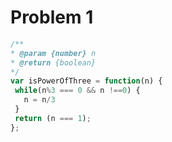 # Problem 1
 ```javascript
/**
 * @param {number} n
 * @return {boolean}
 */
var isPowerOfThree = function(n) {
  while(n%3 === 0 && n !==0) {
    n = n/3
  }
  return (n === 1);
};
 ```
